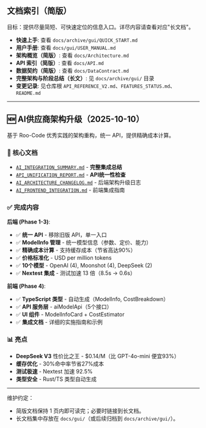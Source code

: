 ## 文档索引（简版）

目标：提供尽量简短、可快速定位的信息入口。详尽内容请查看对应"长文档"。

- **快速上手**: 查看 `docs/archive/gui/QUICK_START.md`
- **用户手册**: 查看 `docs/gui/USER_MANUAL.md`
- **架构概览（简版）**: 查看 `docs/Architecture.md`
- **API 索引（简版）**: 查看 `docs/API.md`
- **数据契约（简版）**: 查看 `docs/DataContract.md`
- **完整架构与阶段总结（长文）**: 见 `docs/archive/gui/` 目录
- **变更记录**: 见仓库根 `API_REFERENCE_V2.md`、`FEATURES_STATUS.md`、`README.md`

---

## 🆕 AI供应商架构升级（2025-10-10）

基于 Roo-Code 优秀实践的架构重构，统一 API，提供精确成本计算。

### 📄 核心文档

- [`AI_INTEGRATION_SUMMARY.md`](./AI_INTEGRATION_SUMMARY.md) - **完整集成总结**
- [`API_UNIFICATION_REPORT.md`](./API_UNIFICATION_REPORT.md) - **API统一性检查**
- [`AI_ARCHITECTURE_CHANGELOG.md`](./AI_ARCHITECTURE_CHANGELOG.md) - 后端架构升级日志
- [`AI_FRONTEND_INTEGRATION.md`](./AI_FRONTEND_INTEGRATION.md) - 前端集成指南

### ✅ 完成内容

**后端 (Phase 1-3)**:

- ✅ **统一 API** - 移除旧版 API，单一入口
- ✅ **ModelInfo 管理** - 统一模型信息（参数、定价、能力）
- ✅ **精确成本计算** - 支持缓存成本（节省高达90%）
- ✅ **价格标准化** - USD per million tokens
- ✅ **10个模型** - OpenAI (4), Moonshot (4), DeepSeek (2)
- ✅ **Nextest 集成** - 测试加速 13 倍（8.5s → 0.6s）

**前端 (Phase 4)**:

- ✅ **TypeScript 类型** - 自动生成（ModelInfo, CostBreakdown）
- ✅ **API 服务层** - aiModelApi（5个接口）
- ✅ **UI 组件** - ModelInfoCard + CostEstimator
- ✅ **集成文档** - 详细的实施指南和示例

### 📊 亮点

- **DeepSeek V3** 性价比之王 - $0.14/M（比 GPT-4o-mini 便宜93%）
- **缓存优化** - 30%命中率节省27%成本
- **测试极速** - Nextest 加速 92.5%
- **类型安全** - Rust/TS 类型自动生成

---

维护约定：

- 简版文档保持 1 页内即可读完；必要时链接到长文档。
- 长文档集中存放在 `docs/gui/`（或后续归档到 `docs/archive/gui/`）。
